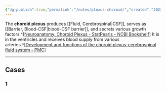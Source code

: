 ```yaml
---
{"dg-publish":true,"permalink":"/notes/plexus-choroid/","created":"2023-10-18T09:29:38.429-07:00","updated":"2023-11-17T07:28:35.476-08:00"}
---
```


The **choroid plexus** produces [[Fluid, Cerebrospinal\|CSF]], serves as [[Barrier, Blood-CSF\|blood-CSF barrier]], and secrets various growth factors.^[[Neuroanatomy, Choroid Plexus - StatPearls - NCBI Bookshelf](https://www.ncbi.nlm.nih.gov/books/NBK538156/)] It is in the ventricles and receives blood supply from various arteries.^[[Development and functions of the choroid plexus–cerebrospinal fluid system - PMC](https://www.ncbi.nlm.nih.gov/pmc/articles/PMC4629451/)]

---

## Cases

### 1
